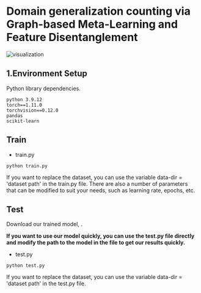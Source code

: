 # Domain generalization counting via Graph-based Meta-Learning and Feature Disentanglement

![visualization](./samples_imgs/visualization.PNG)

## 1.Environment Setup

Python library dependencies.

```text
python 3.9.12
torch==1.11.0
torchvision==0.12.0
pandas
scikit-learn
```

## Train

- train.py

```shell
python train.py
```

If you want to replace the dataset, you can use the variable data-dir = 'dataset path' in the train.py file. There are also a number of parameters that can be modified to suit your needs, such as learning rate, epochs, etc.

## Test

Download our trained model, .

**If you want to use our model quickly, you can use the test.py file directly and modify the path to the model in the file to get our results quickly.**

- test.py

```shell
python test.py
```

If you want to replace the dataset, you can use the variable data-dir = 'dataset path' in the test.py file.
